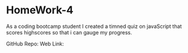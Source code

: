 # HomeWork-4
As a coding bootcamp student I created a timned quiz on javaScript that scores highscores so that i can gauge my progress.

GitHub Repo:
Web Link: